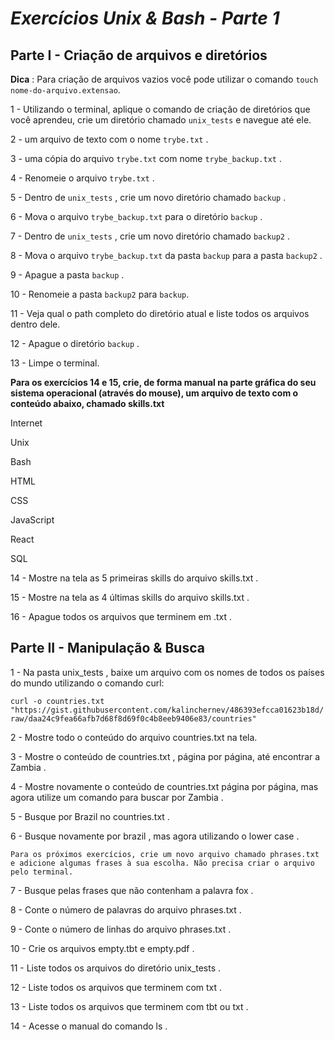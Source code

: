 # *Exercícios Unix & Bash - Parte 1*

## Parte I - Criação de arquivos e diretórios

**Dica** : Para criação de arquivos vazios você pode utilizar o comando `touch nome-do-arquivo.extensao`.

1 - Utilizando o terminal, aplique o comando de criação de diretórios que você aprendeu, crie um diretório chamado `unix_tests` e navegue até ele.

2 - um arquivo de texto com o nome `trybe.txt` .

3 - uma cópia do arquivo `trybe.txt` com nome `trybe_backup.txt` .

4 - Renomeie o arquivo `trybe.txt` .

5 - Dentro de `unix_tests` , crie um novo diretório chamado `backup` .

6 - Mova o arquivo `trybe_backup.txt` para o diretório `backup` .

7 - Dentro de `unix_tests` , crie um novo diretório chamado `backup2` .

8 - Mova o arquivo `trybe_backup.txt` da pasta `backup` para a pasta `backup2` .

9 - Apague a pasta `backup` .

10 - Renomeie a pasta `backup2` para `backup`.

11 - Veja qual o path completo do diretório atual e liste todos os arquivos dentro dele.

12 - Apague o diretório `backup` .

13 - Limpe o terminal.

**Para os exercícios 14 e 15, crie, de forma manual na parte gráfica do seu sistema operacional (através do mouse), um arquivo de texto com o conteúdo abaixo, chamado skills.txt**

Internet

Unix

Bash

HTML

CSS

JavaScript

React

SQL

14 - Mostre na tela as 5 primeiras skills do arquivo skills.txt .

15 - Mostre na tela as 4 últimas skills do arquivo skills.txt .

16 - Apague todos os arquivos que terminem em .txt .

## **Parte II - Manipulação & Busca**

1 - Na pasta unix_tests , baixe um arquivo com os nomes de todos os países do mundo utilizando o comando curl:

`curl -o countries.txt "https://gist.githubusercontent.com/kalinchernev/486393efcca01623b18d/raw/daa24c9fea66afb7d68f8d69f0c4b8eeb9406e83/countries"`

2 - Mostre todo o conteúdo do arquivo countries.txt na tela.

3 - Mostre o conteúdo de countries.txt , página por página, até encontrar a Zambia .

4 - Mostre novamente o conteúdo de countries.txt página por página, mas agora utilize um comando para buscar por Zambia .

5 - Busque por Brazil no countries.txt .

6 - Busque novamente por brazil , mas agora utilizando o lower case .

`Para os próximos exercícios, crie um novo arquivo chamado phrases.txt e adicione algumas frases à sua escolha. Não precisa criar o arquivo pelo terminal.`

7 - Busque pelas frases que não contenham a palavra fox .

8 - Conte o número de palavras do arquivo phrases.txt .

9 - Conte o número de linhas do arquivo phrases.txt .

10 - Crie os arquivos empty.tbt e empty.pdf .

11 - Liste todos os arquivos do diretório unix_tests .

12 - Liste todos os arquivos que terminem com txt .

13 - Liste todos os arquivos que terminem com tbt ou txt .

14 - Acesse o manual do comando ls .















